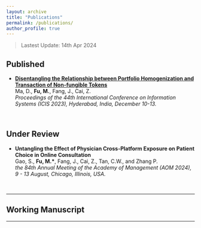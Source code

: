 ```yaml
---
layout: archive
title: "Publications"
permalink: /publications/
author_profile: true
---
```


> Lastest Update: 14th Apr 2024&nbsp;

## Published

- **[Disentangling the Relationship between Portfolio Homogenization and Transaction of Non-fungible Tokens](https://aisel.aisnet.org/icis2023/blockchain/blockchain/10/)**<br>Ma, D., **Fu, M.**, Fang, J., Cai, Z.<br>*Proceedings of the 44th International Conference on Information Systems (ICIS 2023), Hyderabad, India, December 10-13.*


<br>

## Under Review

- **Untangling the Effect of Physician Cross-Platform Exposure on Patient Choice in Online Consultation**<br>Gao, S., **Fu, M.\***, Fang, J., Cai, Z., Tan, C.W., and Zhang P.<br>*the 84th Annual Meeting of the Academy of Management (AOM 2024), 9 - 13 August, Chicago, Illinois, USA.*

  <br>

---

## Working Manuscript

---


  <br>
